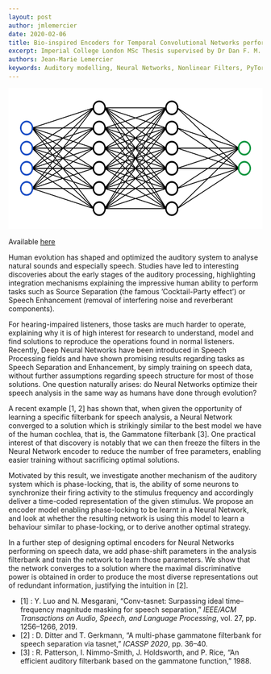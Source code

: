 ```yaml
---
layout: post
author: jmlemercier
date: 2020-02-06
title: Bio-inspired Encoders for Temporal Convolutional Networks performing Speech Enhancement and Separation
excerpt: Imperial College London MSc Thesis supervised by Dr Dan F. M. Goodman and Prof. Dr-Ing. Timo Gerkmann on bio-inspired neural networks for speech enhancement and separation.
authors: Jean-Marie Lemercier
keywords: Auditory modelling, Neural Networks, Nonlinear Filters, PyTorch, Bio-inspired technologies
---
```


<div class="post-image">
    <img src="/assets/msc/style.svg" height="280px">
</div>

<div class="links">
<p> Available <a href="assets/reports/jgl19_MSc_Thesis.pdf" class="inner-link"> here </a> </p> </div>

<div class="abstract">
<p>
Human evolution has shaped and optimized the auditory system to analyse natural sounds and
especially speech. Studies have led to interesting discoveries about the early stages of the auditory processing, highlighting integration mechanisms explaining the impressive human ability
to perform tasks such as Source Separation (the famous ’Cocktail-Party effect’) or Speech Enhancement (removal of interfering noise and reverberant components). </p>
<p>
For hearing-impaired listeners, those tasks are much harder to operate, explaining why it
is of high interest for research to understand, model and find solutions to reproduce the operations found in normal listeners. Recently, Deep Neural Networks have been introduced in
Speech Processing fields and have shown promising results regarding tasks as Speech Separation
and Enhancement, by simply training on speech data, without further assumptions regarding
speech structure for most of those solutions. One question naturally arises: do Neural Networks
optimize their speech analysis in the same way as humans have done through evolution?</p>
<p>
A recent example [1, 2] has shown that, when given the opportunity of learning a specific filterbank for speech analysis, a Neural Network converged to a solution which is strikingly similar
to the best model we have of the human cochlea, that is, the Gammatone filterbank [3]. One
practical interest of that discovery is notably that we can then freeze the filters in the Neural
Network encoder to reduce the number of free parameters, enabling easier training without sacrificing optimal solutions.</p>
<p>
Motivated by this result, we investigate another mechanism of the auditory system which
is phase-locking, that is, the ability of some neurons to synchronize their firing activity to the
stimulus frequency and accordingly deliver a time-coded representation of the given stimulus. We
propose an encoder model enabling phase-locking to be learnt in a Neural Network, and look at
whether the resulting network is using this model to learn a behaviour similar to phase-locking,
or to derive another optimal strategy.</p>
<p>
In a further step of designing optimal encoders for Neural Networks performing on speech
data, we add phase-shift parameters in the analysis filterbank and train the network to learn
those parameters. We show that the network converges to a solution where the maximal discriminative power is obtained in order to produce the most diverse representations out of redundant
information, justifying the intuition in [2].</p>

<div class="references">
<ul class="references">
<li> [1] : Y. Luo and N. Mesgarani, “Conv-tasnet: Surpassing ideal time–frequency magnitude masking for speech separation,” <i>IEEE/ACM Transactions on Audio, Speech, and Language Processing</i>, vol. 27, pp. 1256–1266, 2019. </li>
<li> [2] :  D. Ditter and T. Gerkmann, “A multi-phase gammatone filterbank for speech separation
via tasnet,” <i>ICASSP 2020</i>, pp. 36–40.</li>
<li> [3] : R. Patterson, I. Nimmo-Smith, J. Holdsworth, and P. Rice, “An efficient auditory filterbank based on the gammatone function,” 1988.</li> 
</ul>
</div>